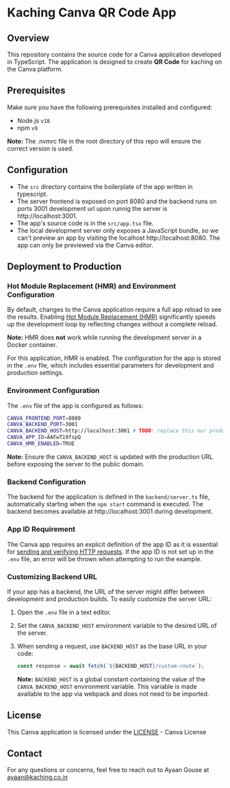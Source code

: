 # Kaching Canva QR Code App 

## Overview

This repository contains the source code for a Canva application developed in TypeScript. The application is designed to create **QR Code** for kaching on the Canva platform.

## Prerequisites

Make sure you have the following prerequisites installed and configured:

- Node.js `v18`
- npm `v9`

**Note:** The .nvmrc file in the root directory of this repo will ensure the correct version is used.

## Configuration

- The `src` directory contains the boilerplate of the app written in typescript.
- The server frontend is exposed on port 8080 and the backend runs on ports 3001 development url upon runnig the server is http://localhost:3001.
- The app's source code is in the `src/app.tsx` file.
- The local development server only exposes a JavaScript bundle, so we can't preview an app by visiting the localhost http://localhost:8080. The app can only be previewed via the Canva editor.

## Deployment to Production

### Hot Module Replacement (HMR) and Environment Configuration

By default, changes to the Canva application require a full app reload to see the results. Enabling [Hot Module Replacement (HMR)](https://webpack.js.org/concepts/hot-module-replacement/) significantly speeds up the development loop by reflecting changes without a complete reload.

**Note:** HMR does **not** work while running the development server in a Docker container.

For this application, HMR is enabled. The configuration for the app is stored in the `.env` file, which includes essential parameters for development and production settings.

### Environment Configuration

The `.env` file of the app is configured as follows:

```bash
CANVA_FRONTEND_PORT=8080
CANVA_BACKEND_PORT=3001
CANVA_BACKEND_HOST=http://localhost:3001 # TODO: replace this our production URL 
CANVA_APP_ID=AAFwT19fspQ 
CANVA_HMR_ENABLED=TRUE 
```

**Note:** Ensure the `CANVA_BACKEND_HOST` is updated with the production URL before exposing the server to the public domain.

### Backend Configuration

The backend for the application is defined in the `backend/server.ts` file, automatically starting when the `npm start` command is executed. The backend becomes available at http://localhost:3001 during development.

### App ID Requirement

The Canva app requires an explicit definition of the app ID as it is essential for [sending and verifying HTTP requests](https://www.canva.dev/docs/apps/verifying-http-requests/). If the app ID is not set up in the `.env` file, an error will be thrown when attempting to run the example.

### Customizing Backend URL

If your app has a backend, the URL of the server might differ between development and production builds. To easily customize the server URL:

1. Open the `.env` file in a text editor.
2. Set the `CANVA_BACKEND_HOST` environment variable to the desired URL of the server.
3. When sending a request, use `BACKEND_HOST` as the base URL in your code:

   ```ts
   const response = await fetch(`${BACKEND_HOST}/custom-route`);
   ```

   **Note:** `BACKEND_HOST` is a global constant containing the value of the `CANVA_BACKEND_HOST` environment variable. This variable is made available to the app via webpack and does not need to be imported.

## License

This Canva application is licensed under the [LICENSE](LICENSE) - Canva License

## Contact

For any questions or concerns, feel free to reach out to Ayaan Gouse at ayaan@kaching.co.in










